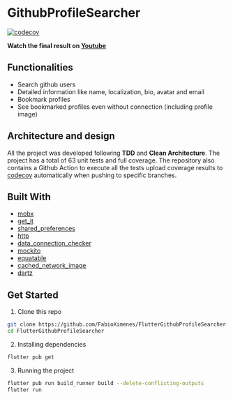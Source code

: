 # GithubProfileSearcher

[![codecov](https://codecov.io/gh/FabioXimenes/FlutterGithubProfileSearcher/branch/main/graph/badge.svg?token=LJLEKV2KNT)](https://codecov.io/gh/FabioXimenes/FlutterGithubProfileSearcher)

**Watch the final result on [Youtube](https://youtu.be/9nwZsw3qRlQ)**

## Functionalities

- Search github users
- Detailed information like name, localization, bio, avatar and email
- Bookmark profiles
- See bookmarked profiles even without connection (including profile image)

## Architecture and design

All the project was developed following **TDD** and **Clean Architecture**. The project has
a total of 63 unit tests and full coverage. The repository also contains a Github Action to execute all the tests upload coverage results to [codecov](https://about.codecov.io/) automatically when pushing to specific branches.


## Built With

- [mobx](https://pub.dev/packages/flutter_mobx)
- [get_it](https://pub.dev/packages/get_it)
- [shared_preferences](https://pub.dev/packages/shared_preferences)
- [http](https://pub.dev/packages/http)
- [data_connection_checker](https://pub.dev/packages/data_connection_checker)
- [mockito](https://pub.dev/packages/mockito)
- [equatable](https://pub.dev/packages/equatable)
- [cached_network_image](https://pub.dev/packages/cached_network_image)
- [dartz](https://pub.dev/packages/dartz)


## Get Started

1. Clone this repo

```sh
git clone https://github.com/FabioXimenes/FlutterGithubProfileSearcher
cd FlutterGithubProfileSearcher
```

2. Installing dependencies

```sh
flutter pub get
```

3. Running the project

```sh
flutter pub run build_runner build --delete-conflicting-outputs
flutter run
```